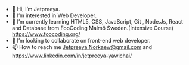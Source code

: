 - 👋 Hi, I’m Jetpreeya.
- 👀 I’m interested in Web Developer. 
- 🌱 I’m currently learning HTML5, CSS, JavaScript, Git , Node.Js, React and Database from FooCoding Malmö Sweden.(Intensive Course) https://www.foocoding.org/
- 💞️ I’m looking to collaborate on front-end web developer.
- 📫 How to reach me Jetpreeya.Norkaew@gmail.com and https://www.linkedin.com/in/jetpreeya-yawichai/

<!---
Jetpreeya/Jetpreeya is a ✨ special ✨ repository because its `README.md` (this file) appears on your GitHub profile.
You can click the Preview link to take a look at your changes.
--->
